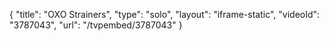 {
    "title": "OXO Strainers",
    "type": "solo",
    "layout": "iframe-static",
    "videoId": "3787043",
    "url": "\/tvpembed\/3787043"
}